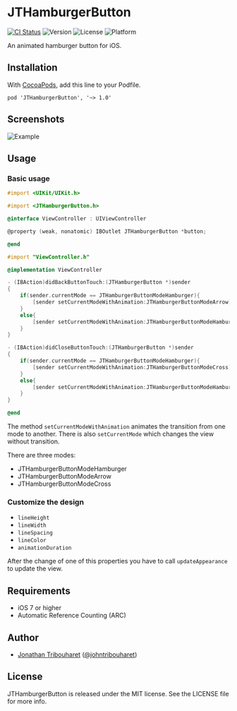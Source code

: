 # JTHamburgerButton

[![CI Status](http://img.shields.io/travis/jonathantribouharet/JTHamburgerButton.svg)](https://travis-ci.org/jonathantribouharet/JTHamburgerButton)
![Version](https://img.shields.io/cocoapods/v/JTHamburgerButton.svg)
![License](https://img.shields.io/cocoapods/l/JTHamburgerButton.svg)
![Platform](https://img.shields.io/cocoapods/p/JTHamburgerButton.svg)

An animated hamburger button for iOS.

## Installation

With [CocoaPods](http://cocoapods.org/), add this line to your Podfile.

    pod 'JTHamburgerButton', '~> 1.0'

## Screenshots

![Example](./Screens/example.gif "Example View")

## Usage

### Basic usage

```objective-c
#import <UIKit/UIKit.h>

#import <JTHamburgerButton.h>

@interface ViewController : UIViewController

@property (weak, nonatomic) IBOutlet JTHamburgerButton *button;

@end
```

```objective-c
#import "ViewController.h"

@implementation ViewController

- (IBAction)didBackButtonTouch:(JTHamburgerButton *)sender
{
    if(sender.currentMode == JTHamburgerButtonModeHamburger){
        [sender setCurrentModeWithAnimation:JTHamburgerButtonModeArrow];
    }
    else{
        [sender setCurrentModeWithAnimation:JTHamburgerButtonModeHamburger];
    }
}

- (IBAction)didCloseButtonTouch:(JTHamburgerButton *)sender
{
    if(sender.currentMode == JTHamburgerButtonModeHamburger){
        [sender setCurrentModeWithAnimation:JTHamburgerButtonModeCross];
    }
    else{
        [sender setCurrentModeWithAnimation:JTHamburgerButtonModeHamburger];
    }
}

@end
```

The method `setCurrentModeWithAnimation` animates the transition from one mode to another. There is also `setCurrentMode` which changes the view without transition.

There are three modes:
- JTHamburgerButtonModeHamburger
- JTHamburgerButtonModeArrow
- JTHamburgerButtonModeCross

### Customize the design

- `lineHeight`
- `lineWidth`
- `lineSpacing`
- `lineColor`
- `animationDuration`

After the change of one of this properties you have to call `updateAppearance` to update the view.


## Requirements

- iOS 7 or higher
- Automatic Reference Counting (ARC)

## Author

- [Jonathan Tribouharet](https://github.com/jonathantribouharet) ([@johntribouharet](https://twitter.com/johntribouharet))

## License

JTHamburgerButton is released under the MIT license. See the LICENSE file for more info.
